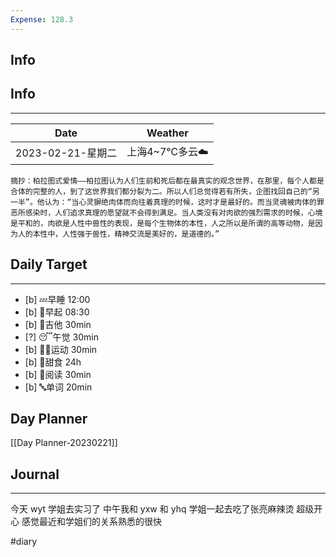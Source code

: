 ```yaml
---
Expense: 128.3
---
```

## Info
## Info
***
| Date              | Weather        |
| ----------------- | -------------- |
| 2023-02-21-星期二 | 上海4~7℃多云☁️ | 


```ad-cite
摘抄：柏拉图式爱情——柏拉图认为人们生前和死后都在最真实的观念世界，在那里，每个人都是合体的完整的人，到了这世界我们都分裂为二。所以人们总觉得若有所失，企图找回自己的“另一半”。他认为：“当心灵摒绝肉体而向往着真理的时候，这时才是最好的。而当灵魂被肉体的罪恶所感染时，人们追求真理的愿望就不会得到满足。当人类没有对肉欲的强烈需求的时候，心境是平和的，肉欲是人性中兽性的表现，是每个生物体的本性，人之所以是所谓的高等动物，是因为人的本性中，人性强于兽性，精神交流是美好的，是道德的。”

```


## Daily Target 
***
- [b] 💤早睡   12:00
- [b] 🌅早起    08:30
- [b] 🎵吉他    30min
- [?] 😴午觉    30min
- [b] 🏃‍♀️运动    30min
- [b] 🚫甜食    24h
- [b] 📖阅读    30min
- [b] 🔤单词    20min


## Day Planner
[[Day Planner-20230221]]


##  Journal
***
今天 wyt 学姐去实习了
中午我和 yxw 和 yhq 学姐一起去吃了张亮麻辣烫
超级开心
感觉最近和学姐们的关系熟悉的很快






#diary